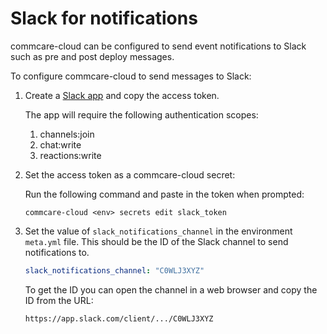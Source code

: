 # Slack for notifications

commcare-cloud can be configured to send event notifications to Slack such as
pre and post deploy messages.

To configure commcare-cloud to send messages to Slack:

1. Create a [Slack app](https://api.slack.com/authentication/basics) and copy the
access token.

   The app  will require the following authentication scopes:

   1. channels:join
   2. chat:write
   3. reactions:write

2. Set the access token as a commcare-cloud secret:

    Run the following command and paste in the token when prompted:
    ```shell
    commcare-cloud <env> secrets edit slack_token
    ```
3. Set the value of `slack_notifications_channel` in the environment `meta.yml` file. This
should be the ID of the Slack channel to send notifications to.

    ```yml
    slack_notifications_channel: "C0WLJ3XYZ"
    ```

   To get the ID you can open the channel in a web browser and copy the ID from the URL:

   ```
   https://app.slack.com/client/.../C0WLJ3XYZ
   ```
